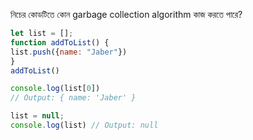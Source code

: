 নিচের কোডটিতে কোন garbage collection algorithm কাজ করতে পারে?

````js
let list = [];
function addToList() {
list.push({name: "Jaber"})
}
addToList()

console.log(list[0])
// Output: { name: 'Jaber' }

list = null;
console.log(list) // Output: null
````